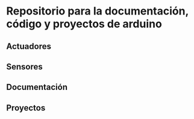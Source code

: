 # Repositorio para la documentación, código y proyectos de arduino

## Actuadores

## Sensores

## Documentación

## Proyectos